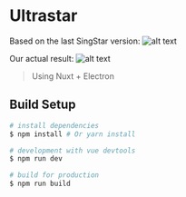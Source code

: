 # Ultrastar

Based on the last SingStar version:
![alt text](https://i.imgur.com/KqgCncQ.jpg)

Our actual result:
![alt text](https://i.imgur.com/ppm54mn.jpg)


> Using Nuxt + Electron

## Build Setup

``` bash
# install dependencies
$ npm install # Or yarn install

# development with vue devtools
$ npm run dev

# build for production
$ npm run build

